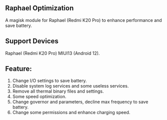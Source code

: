 ## Raphael Optimization

A magisk module for Raphael (Redmi K20 Pro) to enhance performance and save battery.

## Support Devices

Raphael (Redmi K20 Pro) MIUI13 (Android 12).

## Feature:

1. Change I/O settings to save battery.
2. Disable system log services and some useless services.
3. Remove all thermal binary files and settings.
4. Some speed optimization.
5. Change governor and parameters, decline max frequency to save battery.
6. Change some permissions and enhance charging speed.
